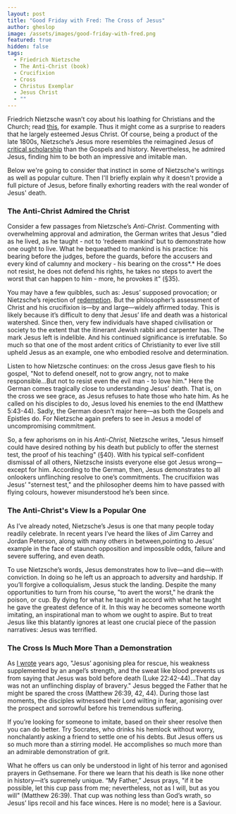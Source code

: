 ```yaml
---
layout: post
title: "Good Friday with Fred: The Cross of Jesus"
author: gheslop
image: /assets/images/good-friday-with-fred.png
featured: true
hidden: false
tags:
  - Friedrich Nietzsche
  - The Anti-Christ (book)
  - Crucifixion
  - Cross
  - Christus Exemplar
  - Jesus Christ
  - ""
---
```

Friedrich Nietzsche wasn’t coy about his loathing for Christians and the Church; read [this](https://rekindle.co.za/content/2022-11-04-fridays-with-fred-pitiful-christians), for example. Thus it might come as a surprise to readers that he largely esteemed Jesus Christ. Of course, being a product of the late 1800s, Nietzsche’s Jesus more resembles the reimagined Jesus of [critical scholarship](https://rekindle.co.za/content/how-literary-criticism-has-damaged-our-view-of-the-gospels/) than the Gospels and history. Nevertheless, he admired Jesus, finding him to be both an impressive and imitable man.

Below we're going to consider that instinct in some of Nietzsche's writings as well as popular culture. Then I'll briefly explain why it doesn't provide a full picture of Jesus, before finally exhorting readers with the real wonder of Jesus' death.

### The Anti-Christ Admired the Christ

Consider a few passages from Nietzsche’s *Anti-Christ*. Commenting with overwhelming approval and admiration, the German writes that Jesus "died as he lived, as he taught - not to ‘redeem mankind’ but to demonstrate how one ought to live. What he bequeathed to mankind is his practice: his bearing before the judges, before the guards, before the accusers and every kind of calumny and mockery - his bearing on the cross*.* He does not resist, he does not defend his rights, he takes no steps to avert the worst that can happen to him - more, he provokes it" (§35).

You may have a few quibbles, such as: Jesus’ supposed provocation; or Nietzsche’s rejection of [redemption](https://rekindle.co.za/content/2020-07-01-christus-victor-strengths). But the philosopher’s assessment of Christ and his crucifixion is—by and large—widely affirmed today. This is likely because it’s difficult to deny that Jesus’ life and death was a historical watershed. Since then, very few individuals have shaped civilisation or society to the extent that the itinerant Jewish rabbi and carpenter has. The mark Jesus left is indelible. And his continued significance is irrefutable. So much so that one of the most ardent critics of Christianity to ever live still upheld Jesus as an example, one who embodied resolve and determination.

Listen to how Nietzsche continues: on the cross Jesus gave flesh to his gospel, "Not to defend oneself, not to grow angry, not to make responsible…But not to resist even the evil man - to love him." Here the German comes tragically close to understanding Jesus’ death. That is, on the cross we see grace, as Jesus refuses to hate those who hate him. As he called on his disciples to do, Jesus loved his enemies to the end (Matthew 5:43-44). Sadly, the German doesn’t major here—as both the Gospels and Epistles do. For Nietzsche again prefers to see in Jesus a model of uncompromising commitment.

So, a few aphorisms on in his *Anti-Christ,* Nietzsche writes, "Jesus himself could have desired nothing by his death but publicly to offer the sternest test, the proof of his teaching" (§40). With his typical self-confident dismissal of all others, Nietzsche insists everyone else got Jesus wrong—except for him. According to the German, then, Jesus demonstrates to all onlookers unflinching resolve to one’s commitments. The crucifixion was Jesus’ "sternest test," and the philosopher deems him to have passed with flying colours, however misunderstood he’s been since.

### The Anti-Christ's View Is a Popular One

As I’ve already noted, Nietzsche’s Jesus is one that many people today readily celebrate. In recent years I’ve heard the likes of Jim Carrey and Jordan Peterson, along with many others in between,pointing to Jesus’ example in the face of staunch opposition and impossible odds, failure and severe suffering, and even death.

To use Nietzsche’s words, Jesus demonstrates how to live—and die—with conviction. In doing so he left us an approach to adversity and hardship. If you’ll forgive a colloquialism, Jesus stuck the landing. Despite the many opportunities to turn from his course, "to avert the worst," he drank the poison, or cup. By dying for what he taught in accord with what he taught he gave the greatest defence of it. In this way he becomes someone worth imitating, an inspirational man to whom we ought to aspire. But to treat Jesus like this blatantly ignores at least one crucial piece of the passion narratives: Jesus was terrified.

### The Cross Is Much More Than a Demonstration

As [I wrote](https://rekindle.co.za/content/lukes-innocent-jesus-a-point-from-repetition/) years ago, "Jesus’ agonising plea for rescue, his weakness supplemented by an angel’s strength, and the sweat like blood prevents us from saying that Jesus was bold before death (Luke 22:42-44)…That day was not an unflinching display of bravery." Jesus begged the Father that he might be spared the cross (Matthew 26:39, 42, 44). During those last moments, the disciples witnessed their Lord wilting in fear, agonising over the prospect and sorrowful before his tremendous suffering.

If you’re looking for someone to imitate, based on their sheer resolve then you can do better. Try Socrates, who drinks his hemlock without worry, nonchalantly asking a friend to settle one of his debts. But Jesus offers us so much more than a stirring model. He accomplishes so much more than an admirable demonstration of grit.

What he offers us can only be understood in light of his terror and agonised prayers in Gethsemane. For there we learn that his death is like none other in history—it’s supremely unique. “My Father,” Jesus prays, "if it be possible, let this cup pass from me; nevertheless, not as I will, but as you will" (Matthew 26:39). That cup was nothing less than God’s wrath, so Jesus’ lips recoil and his face winces. Here is no model; here is a Saviour.